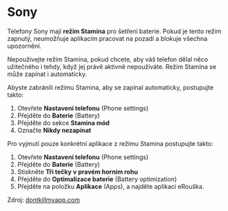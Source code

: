 # Sony

Telefony Sony mají **režim Stamina** pro šetření baterie. Pokud je tento režim zapnutý, neumožňuje aplikacím pracovat na pozadí a blokuje všechna upozornění.

Nepoužívejte režim Stamina, pokud chcete, aby váš telefon dělal něco užitečného i tehdy, když jej právě aktivně nepoužíváte. Režim Stamina se může zapínat i automaticky.

Abyste zabránili režimu Stamina, aby se zapínal automaticky, postupujte takto:

1. Otevřete **Nastavení telefonu** (Phone settings)
2. Přejděte do **Baterie** (Battery)
3. Přejděte do sekce **Stamina mód**
4. Označte **Nikdy nezapínat**

Pro vyjmutí pouze konkrétní aplikace z režimu Stamina postupujte takto:

1. Otevřete **Nastavení telefonu** (Phone settings)
2. Přejděte do **Baterie** (Battery)
3. Stiskněte **Tři tečky v pravém horním rohu**
4. Přejděte do **Optimalizace baterie** (Battery optimization)
5. Přejděte na položku **Aplikace** (Apps), a najděte aplikaci eRouška.

Zdroj: [dontkillmyapp.com](https://dontkillmyapp.com)
